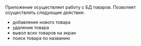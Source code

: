 Приложение осуществляет работу с БД товаров.
Позволяет осуществлять следующие действия:
- добавление нового товара
- удаление товара
- вывол всех товаров на экран
- поиск товара по названию
